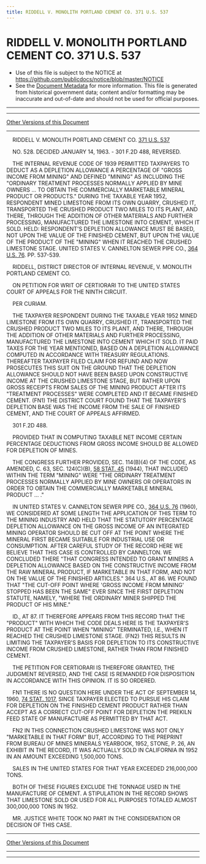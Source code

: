 ```yaml
---
title: RIDDELL V. MONOLITH PORTLAND CEMENT CO. 371 U.S. 537
---
```


# RIDDELL V. MONOLITH PORTLAND CEMENT CO. 371 U.S. 537

* Use of this file is subject to the NOTICE at https://github.com/publicdocs/notice/blob/master/NOTICE
* See the [Document Metadata](../../../index.md) for more information.
  This file is generated from historical government data; content and/or formatting may be inaccurate and out-of-date and should not be used for official purposes.

----------
----------

[Other Versions of this Document](https://publicdocs.github.io/go/links?ns=uslm-x&ref=%2Fus%2Fcourts%2Fscotus%2FusReporter%2F371%2F537)

----------

    RIDDELL V. MONOLITH PORTLAND CEMENT CO. [371 U.S. 537][/us/courts/scotus/usReporter/371/537]

    NO. 528.  DECIDED JANUARY 14, 1963.  - 301 F.2D 488, REVERSED.

    THE INTERNAL REVENUE CODE OF 1939 PERMITTED TAXPAYERS TO DEDUCT AS A DEPLETION ALLOWANCE A PERCENTAGE OF "GROSS INCOME FROM MINING" AND DEFINED "MINING" AS INCLUDING THE "ORDINARY TREATMENT PROCESSES NORMALLY APPLIED BY MINE OWNERS  ...  TO OBTAIN THE COMMERCIALLY MARKETABLE MINERAL PRODUCT OR PRODUCTS."  DURING THE TAXABLE YEAR 1952, RESPONDENT MINED LIMESTONE FROM ITS OWN QUARRY, CRUSHED IT, TRANSPORTED THE CRUSHED PRODUCT TWO MILES TO ITS PLANT, AND THERE, THROUGH THE ADDITION OF OTHER MATERIALS AND FURTHER PROCESSING, MANUFACTURED THE LIMESTONE INTO CEMENT, WHICH IT SOLD.  HELD:  RESPONDENT'S DEPLETION ALLOWANCE MUST BE BASED, NOT UPON THE VALUE OF THE FINISHED CEMENT, BUT UPON THE VALUE OF THE PRODUCT OF THE "MINING" WHEN IT REACHED THE CRUSHED LIMESTONE STAGE.  UNITED STATES V. CANNELTON SEWER PIPE CO., [364 U.S. 76][/us/courts/scotus/usReporter/364/76].  PP. 537-539.

    RIDDELL, DISTRICT DIRECTOR OF INTERNAL REVENUE, V. MONOLITH PORTLAND CEMENT CO.

    ON PETITION FOR WRIT OF CERTIORARI TO THE UNITED STATES COURT OF APPEALS FOR THE NINTH CIRCUIT.

    PER CURIAM.

    THE TAXPAYER RESPONDENT DURING THE TAXABLE YEAR 1952 MINED LIMESTONE FROM ITS OWN QUARRY, CRUSHED IT, TRANSPORTED THE CRUSHED PRODUCT TWO MILES TO ITS PLANT, AND THERE, THROUGH THE ADDITION OF OTHER MATERIALS AND FURTHER PROCESSING, MANUFACTURED THE LIMESTONE INTO CEMENT WHICH IT SOLD.  IT PAID TAXES FOR THE YEAR MENTIONED, BASED ON A DEPLETION ALLOWANCE COMPUTED IN ACCORDANCE WITH TREASURY REGULATIONS.  THEREAFTER TAXPAYER FILED CLAIM FOR REFUND AND NOW PROSECUTES THIS SUIT ON THE GROUND THAT THE DEPLETION ALLOWANCE SHOULD NOT HAVE BEEN BASED UPON CONSTRUCTIVE INCOME AT THE CRUSHED LIMESTONE STAGE, BUT RATHER UPON GROSS RECEIPTS FROM SALES OF THE MINING PRODUCT AFTER ITS "TREATMENT PROCESSES" WERE COMPLETED AND IT BECAME FINISHED CEMENT.  (FN1)  THE DISTRICT COURT FOUND THAT THE TAXPAYER'S DEPLETION BASE WAS THE INCOME FROM THE SALE OF FINISHED CEMENT, AND THE COURT OF APPEALS AFFIRMED.

    301 F.2D 488.

    PROVIDED THAT IN COMPUTING TAXABLE NET INCOME CERTAIN PERCENTAGE DEDUCTIONS FROM GROSS INCOME SHOULD BE ALLOWED FOR DEPLETION OF MINES.

    THE CONGRESS FURTHER PROVIDED, SEC. 114(B)(4) OF THE CODE, AS AMENDED, C. 63, SEC. 124(C)(B), [58 STAT. 45][/us/stat/58/45] (1944), THAT INCLUDED WITHIN THE TERM "MINING" WERE "THE ORDINARY TREATMENT PROCESSES NORMALLY APPLIED BY MINE OWNERS OR OPERATORS IN ORDER TO OBTAIN THE COMMERCIALLY MARKETABLE MINERAL PRODUCT  ...  ."

    IN UNITED STATES V. CANNELTON SEWER PIPE CO., [364 U.S. 76][/us/courts/scotus/usReporter/364/76] (1960), WE CONSIDERED AT SOME LENGTH THE APPLICATION OF THIS TERM TO THE MINING INDUSTRY AND HELD THAT THE STATUTORY PERCENTAGE DEPLETION ALLOWANCE ON THE GROSS INCOME OF AN INTEGRATED MINING OPERATOR SHOULD BE CUT OFF AT THE POINT WHERE THE MINERAL FIRST BECAME SUITABLE FOR INDUSTRIAL USE OR CONSUMPTION.  AFTER CAREFUL STUDY OF THE RECORD HERE WE BELIEVE THAT THIS CASE IS CONTROLLED BY CANNELTON.  WE CONCLUDED THERE "THAT CONGRESS INTENDED TO GRANT MINERS A DEPLETION ALLOWANCE BASED ON THE CONSTRUCTIVE INCOME FROM THE RAW MINERAL PRODUCT, IF MARKETABLE IN THAT FORM, AND NOT ON THE VALUE OF THE FINISHED ARTICLES."  364 U.S., AT 86.  WE FOUND THAT "THE CUT-OFF POINT WHERE 'GROSS INCOME FROM MINING' STOPPED HAS BEEN THE SAME" EVER SINCE THE FIRST DEPLETION STATUTE, NAMELY, "WHERE THE ORDINARY MINER SHIPPED THE PRODUCT OF HIS MINE."

    ID., AT 87.  IT THEREFORE APPEARS FROM THIS RECORD THAT THE "PRODUCT" WITH WHICH THE CODE DEALS HERE IS THE TAXPAYER'S PRODUCT AT THE POINT WHEN "MINING" TERMINATED, I.E., WHEN IT REACHED THE CRUSHED LIMESTONE STAGE.  (FN2)  THIS RESULTS IN LIMITING THE TAXPAYER'S BASIS FOR DEPLETION TO ITS CONSTRUCTIVE INCOME FROM CRUSHED LIMESTONE, RATHER THAN FROM FINISHED CEMENT.

    THE PETITION FOR CERTIORARI IS THEREFORE GRANTED, THE JUDGMENT REVERSED, AND THE CASE IS REMANDED FOR DISPOSITION IN ACCORDANCE WITH THIS OPINION.  IT IS SO ORDERED.

    FN1  THERE IS NO QUESTION HERE UNDER THE ACT OF SEPTEMBER 14, 1960, [74 STAT. 1017][/us/stat/74/1017], SINCE TAXPAYER ELECTED TO PURSUE HIS CLAIM FOR DEPLETION ON THE FINISHED CEMENT PRODUCT RATHER THAN ACCEPT AS A CORRECT CUT-OFF POINT FOR DEPLETION THE PREKILN FEED STATE OF MANUFACTURE AS PERMITTED BY THAT ACT.

    FN2  IN THIS CONNECTION CRUSHED LIMESTONE WAS NOT ONLY "MARKETABLE IN THAT FORM" BUT, ACCORDING TO THE PREPRINT FROM BUREAU OF MINES MINERALS YEARBOOK, 1952, STONE, P. 26, AN EXHIBIT IN THE RECORD, IT WAS ACTUALLY SOLD IN CALIFORNIA IN 1952 IN AN AMOUNT EXCEEDING 1,500,000 TONS.

    SALES IN THE UNITED STATES FOR THAT YEAR EXCEEDED 216,000,000 TONS.

    BOTH OF THESE FIGURES EXCLUDE THE TONNAGE USED IN THE MANUFACTURE OF CEMENT.  A STIPULATION IN THE RECORD SHOWS THAT LIMESTONE SOLD OR USED FOR ALL PURPOSES TOTALED ALMOST 300,000,000 TONS IN 1952.

    MR. JUSTICE WHITE TOOK NO PART IN THE CONSIDERATION OR DECISION OF THIS CASE.

----------

[Other Versions of this Document](https://publicdocs.github.io/go/links?ns=uslm-x&ref=%2Fus%2Fcourts%2Fscotus%2FusReporter%2F371%2F537)

----------
----------

[/us/courts/scotus/usReporter/371/537]: https://publicdocs.github.io/go/links?ns=uslm-x&ref=%2Fus%2Fcourts%2Fscotus%2FusReporter%2F371%2F537
[/us/courts/scotus/usReporter/364/76]: https://publicdocs.github.io/go/links?ns=uslm-x&ref=%2Fus%2Fcourts%2Fscotus%2FusReporter%2F364%2F76
[/us/stat/58/45]: https://publicdocs.github.io/go/links?ns=uslm&ref=%2Fus%2Fstat%2F58%2F45
[/us/courts/scotus/usReporter/364/76]: https://publicdocs.github.io/go/links?ns=uslm-x&ref=%2Fus%2Fcourts%2Fscotus%2FusReporter%2F364%2F76
[/us/stat/74/1017]: https://publicdocs.github.io/go/links?ns=uslm&ref=%2Fus%2Fstat%2F74%2F1017


